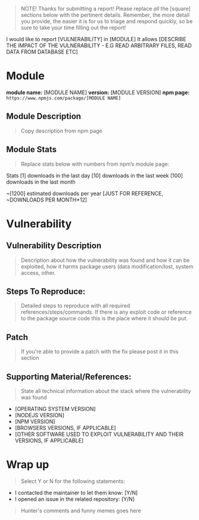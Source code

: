 > NOTE! Thanks for submitting a report! Please replace *all* the [square] sections below with the pertinent details. Remember, the more detail you provide, the easier it is for us to triage and respond quickly, so be sure to take your time filling out the report!

I would like to report [VULNERABILITY] in [MODULE]
It allows [DESCRIBE THE IMPACT OF THE VULNERABILITY - E.G READ ARBITRARY FILES, READ DATA FROM DATABASE ETC]

# Module

**module name:** [MODULE NAME]
**version:** [MODULE VERSION]
**npm page:** `https://www.npmjs.com/package/[MODULE NAME]`

## Module Description

> Copy description from npm page

## Module Stats

> Replace stats below with numbers from npm’s module page:

Stats
[1] downloads in the last day
[10] downloads in the last week
[100] downloads in the last month

~[1200] estimated downloads per year [JUST FOR REFERENCE,  ~DOWNLOADS PER MONTH*12]

# Vulnerability

## Vulnerability Description

> Description about how the vulnerability was found and how it can be exploited, how it harms package users (data modification/lost, system access, other.

## Steps To Reproduce:

> Detailed steps to reproduce with all required references/steps/commands. If there is any exploit code or reference to the package source code this is the place where it should be put.

## Patch

> If you're able to provide a patch with the fix please post it in this section

## Supporting Material/References:

> State all technical information about the stack where the vulnerability was found

- [OPERATING SYSTEM VERSION]
- [NODEJS VERSION]
- [NPM VERSION]
- [BROWSERS VERSIONS, IF APPLICABLE] 
- [OTHER SOFTWARE USED TO EXPLOIT VULNERABILITY AND THEIR VERSIONS, IF APPLICABLE]

# Wrap up

> Select Y or N for the following statements:

- I contacted the maintainer to let them know: [Y/N] 
- I opened an issue in the related repository: [Y/N] 

> Hunter's comments and funny memes goes here

